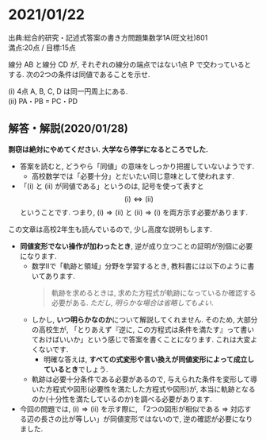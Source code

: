 # 2021/01/22

出典:総合的研究・記述式答案の書き方問題集数学1A(旺文社)801  
満点:20点 / 目標:15点

線分 AB と線分 CD が, それぞれの線分の端点ではない1点 P で交わっているとする. 次の2つの条件は同値であることを示せ.

(i) 4点 A, B, C, D は同一円周上にある.  
(ii) PA・PB = PC・PD

<div style="page-break-before:always"></div>

## 解答・解説(2020/01/28)

**剽窃は絶対にやめてください. 大学なら停学になるところでした.**

- 答案を読むと, どうやら「同値」の意味をしっかり把握していないようです. 
    - 高校数学では「必要十分」とだいたい同じ意味として使われます.
- 「(i) と (ii) が同値である」というのは, 記号を使って表すと $$(\mathrm{i}) \Leftrightarrow (\mathrm{ii}) $$ ということです. つまり, $(\mathrm{i}) \Rightarrow (\mathrm{ii})$ と $(\mathrm{ii}) \Rightarrow (\mathrm{i})$ を両方示す必要があります.

この文章は高校2年生も読んでいるので, 少し高度な説明もします.

- **同値変形でない操作が加わったとき**, 逆が成り立つことの証明が別個に必要になります. 
    - 数学IIで「軌跡と領域」分野を学習するとき, 教科書には以下のように書いてあります.
        > 軌跡を求めるときは, 求めた方程式が軌跡になっているか確認する必要がある. *ただし, 明らかな場合は省略してもよい*.
    - しかし, **いつ明らかなのか**について解説してくれません. そのため, 大部分の高校生が, 「とりあえず『逆に, この方程式は条件を満たす』って書いておけばいいか」という感じで答案を書くことになります. これは大変よくないです.
        - 明確な答えは, **すべての式変形や言い換えが同値変形によって成立しているとき**でしょう.
    - 軌跡は必要十分条件である必要があるので, 与えられた条件を変形して導いた方程式や図形(必要性を満たした方程式や図形)が, 本当に軌跡となるのか(十分性を満たしているのか)を調べる必要があります.
- 今回の問題では, $(\mathrm{i}) \Rightarrow (\mathrm{ii})$ を示す際に, 「2つの図形が相似である $\Rightarrow$ 対応する辺の長さの比が等しい」が同値変形ではないので, 逆の確認が必要になりました.